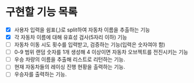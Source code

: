 # 구현할 기능 목록
- [x] 사용자 입력을 쉼표(,)로 split하여 자동차 이름을 추출하는 기능
- [x] 각 자동차 이름에 대해 유효성 검사(5자리 이하) 기능
- [ ] 자동차 이동 시도 횟수를 입력받고, 검증하는 기능(입력은 숫자여야 함)
- [ ] 0-9 범위 랜덤 숫자를 1개 생성해 4 이상이면 자동차 오브젝트를 전진시키는 기능
- [ ] 우승 차량의 이름을 추출해 리스트로 리턴하는 기능.
- [ ] 현재 자동차들의 레이싱 진행 현황을 출력하는 기능.
- [ ] 우승자를 출력하는 기능.